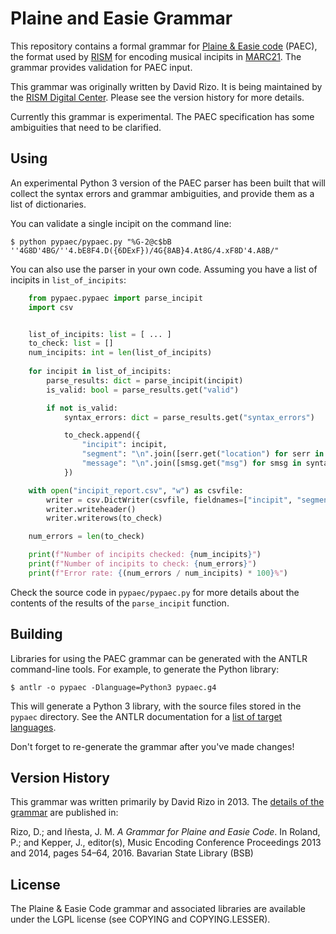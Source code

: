 # Plaine and Easie Grammar

This repository contains a formal grammar for [Plaine & Easie code](https://www.iaml.info/plaine-easie-code) (PAEC), the format used by [RISM](https://rism.info) for encoding musical incipits in [MARC21](https://www.loc.gov/marc/bibliographic/bd031.html). The grammar provides validation for PAEC input.

This grammar was originally written by David Rizo. It is being maintained by the [RISM Digital Center](https://rism.digital). Please see the version history for more details.

Currently this grammar is experimental. The PAEC specification has some ambiguities that need to be clarified.

## Using

An experimental Python 3 version of the PAEC parser has been built that will collect the syntax errors and grammar ambiguities, and provide them as a list of dictionaries.

You can validate a single incipit on the command line:

    $ python pypaec/pypaec.py "%G-2@c$bB ''4G8D'4BG/''4.bE8F4.D({6DExF})/4G{8AB}4.At8G/4.xF8D'4.A8B/"

You can also use the parser in your own code. Assuming you have a list of incipits in `list_of_incipits`:

```python
    from pypaec.pypaec import parse_incipit
    import csv


    list_of_incipits: list = [ ... ]
    to_check: list = []
    num_incipits: int = len(list_of_incipits)
    
    for incipit in list_of_incipits:
        parse_results: dict = parse_incipit(incipit)
        is_valid: bool = parse_results.get("valid")

        if not is_valid:
            syntax_errors: dict = parse_results.get("syntax_errors")

            to_check.append({
                "incipit": incipit,
                "segment": "\n".join([serr.get("location") for serr in syntax_errors]),
                "message": "\n".join([smsg.get("msg") for smsg in syntax_errors])
            })

    with open("incipit_report.csv", "w") as csvfile:
        writer = csv.DictWriter(csvfile, fieldnames=["incipit", "segment", "message"])
        writer.writeheader()
        writer.writerows(to_check)

    num_errors = len(to_check)

    print(f"Number of incipits checked: {num_incipits}")
    print(f"Number of incipits to check: {num_errors}")
    print(f"Error rate: {(num_errors / num_incipits) * 100}%")
```

Check the source code in `pypaec/pypaec.py` for more details about the contents of the results of the `parse_incipit` function.

## Building

Libraries for using the PAEC grammar can be generated with the ANTLR command-line tools. For example, to generate the Python library:

    $ antlr -o pypaec -Dlanguage=Python3 pypaec.g4

This will generate a Python 3 library, with the source files stored in the `pypaec` directory. See the ANTLR documentation for a [list of target languages](https://github.com/antlr/antlr4/blob/master/doc/targets.md).

Don't forget to re-generate the grammar after you've made changes!

## Version History

This grammar was written primarily by David Rizo in 2013. The [details of the grammar](/docs/rizo-iñesta-2013.pdf) are published in:

Rizo, D.; and Iñesta, J. M. *A Grammar for Plaine and Easie Code*. In Roland, P.; and Kepper, J., editor(s), Music Encoding Conference Proceedings 2013 and 2014, pages 54–64, 2016. Bavarian State Library (BSB)

## License

The Plaine & Easie Code grammar and associated libraries are available under the LGPL license (see COPYING and COPYING.LESSER).
